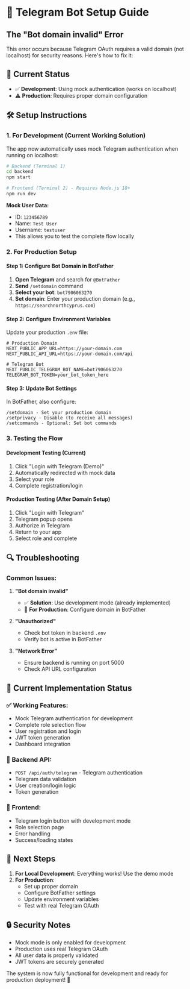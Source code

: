 # 🤖 Telegram Bot Setup Guide

## The "Bot domain invalid" Error

This error occurs because Telegram OAuth requires a valid domain (not localhost) for security reasons. Here's how to fix it:

## 🔧 **Current Status**

- ✅ **Development**: Using mock authentication (works on localhost)
- ⚠️ **Production**: Requires proper domain configuration

## 🛠️ **Setup Instructions**

### 1. **For Development (Current Working Solution)**

The app now automatically uses mock Telegram authentication when running on localhost:

```bash
# Backend (Terminal 1)
cd backend
npm start

# Frontend (Terminal 2) - Requires Node.js 18+
npm run dev
```

**Mock User Data:**
- ID: `123456789`
- Name: `Test User`
- Username: `testuser`
- This allows you to test the complete flow locally

### 2. **For Production Setup**

#### Step 1: Configure Bot Domain in BotFather

1. **Open Telegram** and search for `@BotFather`
2. **Send** `/setdomain` command
3. **Select your bot**: `bot7906063270`
4. **Set domain**: Enter your production domain (e.g., `https://searchnorthcyprus.com`)

#### Step 2: Configure Environment Variables

Update your production `.env` file:

```env
# Production Domain
NEXT_PUBLIC_APP_URL=https://your-domain.com
NEXT_PUBLIC_API_URL=https://your-domain.com/api

# Telegram Bot
NEXT_PUBLIC_TELEGRAM_BOT_NAME=bot7906063270
TELEGRAM_BOT_TOKEN=your_bot_token_here
```

#### Step 3: Update Bot Settings

In BotFather, also configure:

```
/setdomain - Set your production domain
/setprivacy - Disable (to receive all messages)
/setcommands - Optional: Set bot commands
```

### 3. **Testing the Flow**

#### Development Testing (Current)
1. Click "Login with Telegram (Demo)"
2. Automatically redirected with mock data
3. Select your role
4. Complete registration/login

#### Production Testing (After Domain Setup)
1. Click "Login with Telegram"
2. Telegram popup opens
3. Authorize in Telegram
4. Return to your app
5. Select role and complete

## 🔍 **Troubleshooting**

### Common Issues:

1. **"Bot domain invalid"**
   - ✅ **Solution**: Use development mode (already implemented)
   - 🔧 **For Production**: Configure domain in BotFather

2. **"Unauthorized"**
   - Check bot token in backend `.env`
   - Verify bot is active in BotFather

3. **"Network Error"**
   - Ensure backend is running on port 5000
   - Check API URL configuration

## 🚀 **Current Implementation Status**

### ✅ **Working Features:**
- Mock Telegram authentication for development
- Complete role selection flow
- User registration and login
- JWT token generation
- Dashboard integration

### 🔧 **Backend API:**
- `POST /api/auth/telegram` - Telegram authentication
- Telegram data validation
- User creation/login logic
- Token generation

### 🎨 **Frontend:**
- Telegram login button with development mode
- Role selection page
- Error handling
- Success/loading states

## 📝 **Next Steps**

1. **For Local Development**: Everything works! Use the demo mode
2. **For Production**: 
   - Set up proper domain
   - Configure BotFather settings
   - Update environment variables
   - Test with real Telegram OAuth

## 🔒 **Security Notes**

- Mock mode is only enabled for development
- Production uses real Telegram OAuth
- All user data is properly validated
- JWT tokens are securely generated

The system is now fully functional for development and ready for production deployment! 🎉 
